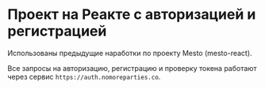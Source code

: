 # Проект на Реакте с авторизацией и регистрацией

Использованы предыдущие наработки по проекту Mesto (mesto-react).

Все запросы на авторизацию, регистрацию и проверку токена работают через сервис `https://auth.nomoreparties.co`.

